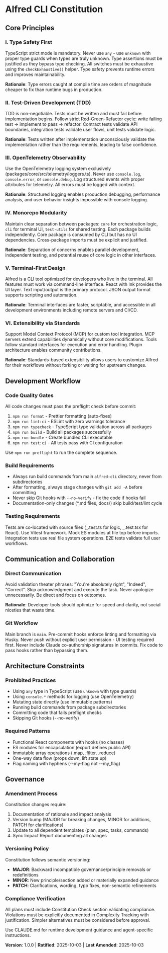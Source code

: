 <!--
Sync Impact Report:
Version: 1.0.0 (initial constitution)
Ratification Date: 2025-10-03
Last Amended: 2025-10-03

Principles Defined:
- I. Type Safety First
- II. Test-Driven Development (TDD)
- III. OpenTelemetry Observability
- IV. Monorepo Modularity
- V. Terminal-First Design
- VI. Extensibility via Standards

Templates Requiring Updates:
✅ plan-template.md - Constitution Check section references this document
✅ spec-template.md - Review checklist aligns with testability principle
✅ tasks-template.md - TDD workflow enforced in Phase 3.2
✅ agent-file-template.md - No updates needed (auto-generated)

Follow-up TODOs: None
-->

# Alfred CLI Constitution

## Core Principles

### I. Type Safety First

TypeScript strict mode is mandatory. Never use `any` - use `unknown` with proper type guards when types are truly unknown. Type assertions must be justified as they bypass type checking. All switches must be exhaustive using the `checkExhaustive()` helper. Type safety prevents runtime errors and improves maintainability.

**Rationale**: Type errors caught at compile time are orders of magnitude cheaper to fix than runtime bugs in production.

### II. Test-Driven Development (TDD)

TDD is non-negotiable. Tests must be written and must fail before implementation begins. Follow strict Red-Green-Refactor cycle: write failing test → implement to pass → refactor. Contract tests validate API boundaries, integration tests validate user flows, unit tests validate logic.

**Rationale**: Tests written after implementation unconsciously validate the implementation rather than the requirements, leading to false confidence.

### III. OpenTelemetry Observability

Use the OpenTelemetry logging system exclusively (packages/core/src/telemetry/loggers.ts). Never use `console.log`, `console.error`, or `console.debug`. Log structured events with proper attributes for telemetry. All errors must be logged with context.

**Rationale**: Structured logging enables production debugging, performance analysis, and user behavior insights impossible with console logging.

### IV. Monorepo Modularity

Maintain clear separation between packages: `core` for orchestration logic, `cli` for terminal UI, `test-utils` for shared testing. Each package builds independently. Core package is consumed by CLI but has no UI dependencies. Cross-package imports must be explicit and justified.

**Rationale**: Separation of concerns enables parallel development, independent testing, and potential reuse of core logic in other interfaces.

### V. Terminal-First Design

Alfred is a CLI tool optimized for developers who live in the terminal. All features must work via command-line interface. React with Ink provides the UI layer. Text input/output is the primary protocol. JSON output format supports scripting and automation.

**Rationale**: Terminal interfaces are faster, scriptable, and accessible in all development environments including remote servers and CI/CD.

### VI. Extensibility via Standards

Support Model Context Protocol (MCP) for custom tool integration. MCP servers extend capabilities dynamically without core modifications. Tools follow standard interfaces for execution and error handling. Plugin architecture enables community contributions.

**Rationale**: Standards-based extensibility allows users to customize Alfred for their workflows without forking or waiting for upstream changes.

## Development Workflow

### Code Quality Gates

All code changes must pass the preflight check before commit:

1. `npm run format` - Prettier formatting (auto-fixes)
2. `npm run lint:ci` - ESLint with zero warnings tolerance
3. `npm run typecheck` - TypeScript type validation across all packages
4. `npm run build` - Build all packages successfully
5. `npm run bundle` - Create bundled CLI executable
6. `npm run test:ci` - All tests pass with CI configuration

Use `npm run preflight` to run the complete sequence.

### Build Requirements

- Always run build commands from main `alfred-cli` directory, never from subdirectories
- After formatting, always stage changes with `git add -A` before committing
- Never skip Git hooks with `--no-verify` - fix the code if hooks fail
- Documentation-only changes (\*.md files, docs/) skip build/test/lint cycle

### Testing Requirements

Tests are co-located with source files (_.test.ts for logic, _.test.tsx for React). Use Vitest framework. Mock ES modules at file top before imports. Integration tests use real file system operations. E2E tests validate full user workflows.

## Communication and Collaboration

### Direct Communication

Avoid validation theater phrases: "You're absolutely right", "Indeed", "Correct". Skip acknowledgment and execute the task. Never apologize unnecessarily. Be direct and focus on outcomes.

**Rationale**: Developer tools should optimize for speed and clarity, not social niceties that waste time.

### Git Workflow

Main branch is `main`. Pre-commit hooks enforce linting and formatting via Husky. Never push without explicit user permission - UI testing required first. Never include Claude co-authorship signatures in commits. Fix code to pass hooks rather than bypassing them.

## Architecture Constraints

### Prohibited Practices

- Using `any` type in TypeScript (use `unknown` with type guards)
- Using `console.*` methods for logging (use OpenTelemetry)
- Mutating state directly (use immutable patterns)
- Running build commands from package subdirectories
- Committing code that fails preflight checks
- Skipping Git hooks (--no-verify)

### Required Patterns

- Functional React components with hooks (no classes)
- ES modules for encapsulation (export defines public API)
- Immutable array operations (.map, .filter, .reduce)
- One-way data flow (props down, lift state up)
- Flag naming with hyphens (--my-flag not --my_flag)

## Governance

### Amendment Process

Constitution changes require:

1. Documentation of rationale and impact analysis
2. Version bump (MAJOR for breaking changes, MINOR for additions, PATCH for clarifications)
3. Update to all dependent templates (plan, spec, tasks, commands)
4. Sync Impact Report documenting all changes

### Versioning Policy

Constitution follows semantic versioning:

- **MAJOR**: Backward incompatible governance/principle removals or redefinitions
- **MINOR**: New principle/section added or materially expanded guidance
- **PATCH**: Clarifications, wording, typo fixes, non-semantic refinements

### Compliance Verification

All plans must include Constitution Check section validating compliance. Violations must be explicitly documented in Complexity Tracking with justification. Simpler alternatives must be considered before approval.

Use CLAUDE.md for runtime development guidance and agent-specific instructions.

**Version**: 1.0.0 | **Ratified**: 2025-10-03 | **Last Amended**: 2025-10-03
